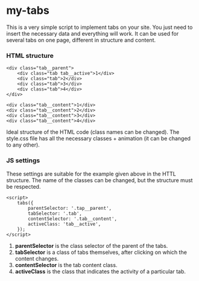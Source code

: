 # my-tabs

This is a very simple script to implement tabs on your site. You just need to insert the necessary data and everything will work. It can be used for several tabs on one page, different in structure and content.

### HTML structure

    <div class="tab__parent">
        <div class="tab tab__active">1</div>
        <div class="tab">2</div>
        <div class="tab">3</div>
        <div class="tab">4</div>
    </div>

    <div class="tab__content">1</div>
    <div class="tab__content">2</div>
    <div class="tab__content">3</div>
    <div class="tab__content">4</div>
    
Ideal structure of the HTML code (class names can be changed). The style.css file has all the necessary classes + animation (it can be changed to any other).

### JS settings

These settings are suitable for the example given above in the HTTL structure. The name of the classes can be changed, but the structure must be respected.

    <script>
        tabs({
            parentSelector: '.tap__parent',
            tabSelector: '.tab',
            contentSelector: '.tab__content',
            activeClass: 'tab__active',
        });
    </script>
    
1. **parentSelector** is the class selector of the parent of the tabs.
2. **tabSelector** is a class of tabs themselves, after clicking on which the content changes.
3. **contentSelector** is the tab content class.
4. **activeClass** is the class that indicates the activity of a particular tab.
    
